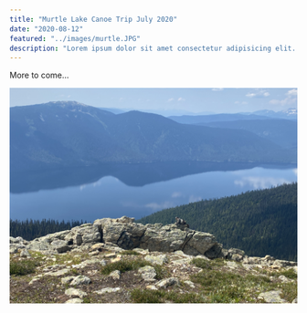 ```yaml
---
title: "Murtle Lake Canoe Trip July 2020"
date: "2020-08-12"
featured: "../images/murtle.JPG"
description: "Lorem ipsum dolor sit amet consectetur adipisicing elit. Excepturi maxime reprehenderit accusamus, explicabo eligendi necessitatibus soluta…"
---
```


More to come...

![gatsby tutorial](../images/murtle.JPG)
